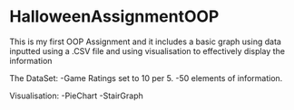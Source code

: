 # HalloweenAssignmentOOP
This is my first OOP Assignment and it includes a basic graph using data inputted using a .CSV file and using visualisation
to effectively display the information

The DataSet:
-Game Ratings set to 10 per 5.
-50 elements of information.

Visualisation:
-PieChart
-StairGraph
